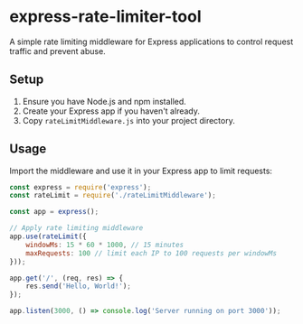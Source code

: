 # express-rate-limiter-tool

A simple rate limiting middleware for Express applications to control request traffic and prevent abuse.

## Setup

1. Ensure you have Node.js and npm installed.
2. Create your Express app if you haven't already.
3. Copy `rateLimitMiddleware.js` into your project directory.

## Usage

Import the middleware and use it in your Express app to limit requests:

```javascript
const express = require('express');
const rateLimit = require('./rateLimitMiddleware');

const app = express();

// Apply rate limiting middleware
app.use(rateLimit({
    windowMs: 15 * 60 * 1000, // 15 minutes
    maxRequests: 100 // limit each IP to 100 requests per windowMs
}));

app.get('/', (req, res) => {
    res.send('Hello, World!');
});

app.listen(3000, () => console.log('Server running on port 3000'));
```
